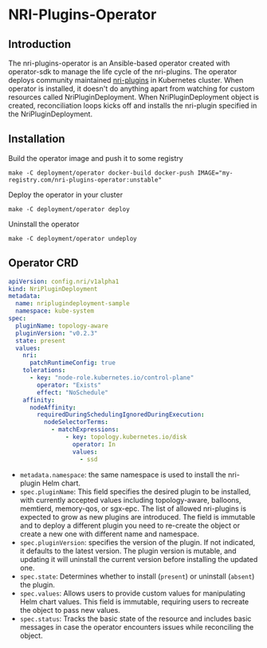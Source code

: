 # NRI-Plugins-Operator 

## Introduction

The nri-plugins-operator is an Ansible-based operator created with operator-sdk to manage the life cycle of the
nri-plugins. The operator deploys community maintained [nri-plugins](https://github.com/containers/nri-plugins) in
Kubernetes cluster. When operator is installed, it doesn't do anything apart from watching for custom resources called
NriPluginDeployment. When NriPluginDeployment object is created, reconciliation loops kicks off and installs the
nri-plugin specified in the NriPluginDeployment. 

## Installation

Build the operator image and push it to some registry
```shell
make -C deployment/operator docker-build docker-push IMAGE="my-registry.com/nri-plugins-operator:unstable"
```

Deploy the operator in your cluster
```shell
make -C deployment/operator deploy
```

Uninstall the operator
```shell
make -C deployment/operator undeploy
```

## Operator CRD

```YAML
apiVersion: config.nri/v1alpha1
kind: NriPluginDeployment
metadata:
  name: nriplugindeployment-sample
  namespace: kube-system
spec:
  pluginName: topology-aware
  pluginVersion: "v0.2.3"
  state: present
  values:
    nri:
      patchRuntimeConfig: true
    tolerations:
      - key: "node-role.kubernetes.io/control-plane"
        operator: "Exists"
        effect: "NoSchedule"
    affinity:
      nodeAffinity:
        requiredDuringSchedulingIgnoredDuringExecution:
          nodeSelectorTerms:
            - matchExpressions:
                - key: topology.kubernetes.io/disk
                  operator: In
                  values:
                    - ssd
```

- `metadata.namespace`: the same namespace is used to install the nri-plugin Helm chart.
- `spec.pluginName`: This field specifies the desired plugin to be installed, with currently accepted values including 
  topology-aware, balloons, memtierd, memory-qos, or sgx-epc.  The list of allowed nri-plugins is expected to grow as
  new plugins are introduced. The field is immutable and to deploy a different plugin you need to re-create the object
  or create a new one with different name and namespace.
- `spec.pluginVersion`: specifies the version of the plugin. If not indicated, it defaults to the latest version. The
  plugin version is mutable, and updating it will uninstall the current version before installing the updated one.
- `spec.state`: Determines whether to install (`present`) or uninstall (`absent`) the plugin.
- `spec.values`: Allows users to provide custom values for manipulating Helm chart values. This field is immutable, 
  requiring users to recreate the object to pass new values.
- `spec.status`: Tracks the basic state of the resource and includes basic messages in case the operator encounters 
  issues while reconciling the object.
